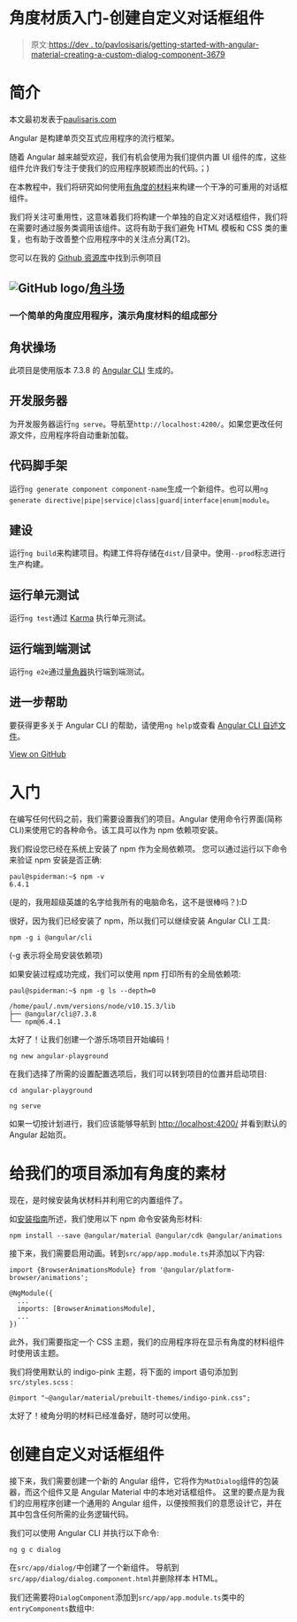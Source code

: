 # 角度材质入门-创建自定义对话框组件

> 原文:[https://dev . to/pavlosisaris/getting-started-with-angular-material-creating-a-custom-dialog-component-3679](https://dev.to/pavlosisaris/getting-started-with-angular-material-creating-a-custom-dialog-component-3679)

# [](#introduction)简介

本文最初发表于[paulisaris.com](https://paulisaris.com/getting-started-with-angular-material-creating-a-custom-dialog-component/)

Angular 是构建单页交互式应用程序的流行框架。

随着 Angular 越来越受欢迎，我们有机会使用为我们提供内置 UI 组件的库，这些组件允许我们专注于使我们的应用程序脱颖而出的代码。；)

在本教程中，我们将研究如何使用[有角度的材料](https://material.angular.io/)来构建一个干净的可重用的对话框组件。

我们将关注可重用性，这意味着我们将构建一个单独的自定义对话框组件，我们将在需要时通过服务类调用该组件。这将有助于我们避免 HTML 模板和 CSS 类的重复，也有助于改善整个应用程序中的关注点分离(T2)。

您可以在我的 [Github 资源库](https://github.com/PavlosIsaris/Angular-playground)中找到示例项目

## ![GitHub logo](../Images/a73f630113876d78cff79f59c2125b24.png)/[角斗场](https://github.com/PavlosIsaris/Angular-playground)

### 一个简单的角度应用程序，演示角度材料的组成部分

<article class="markdown-body entry-content container-lg" itemprop="text">

# 角状操场

此项目是使用版本 7.3.8 的 [Angular CLI](https://github.com/angular/angular-cli) 生成的。

## 开发服务器

为开发服务器运行`ng serve`。导航至`http://localhost:4200/`。如果您更改任何源文件，应用程序将自动重新加载。

## 代码脚手架

运行`ng generate component component-name`生成一个新组件。也可以用`ng generate directive|pipe|service|class|guard|interface|enum|module`。

## 建设

运行`ng build`来构建项目。构建工件将存储在`dist/`目录中。使用`--prod`标志进行生产构建。

## 运行单元测试

运行`ng test`通过 [Karma](https://karma-runner.github.io) 执行单元测试。

## 运行端到端测试

运行`ng e2e`通过[量角器](http://www.protractortest.org/)执行端到端测试。

## 进一步帮助

要获得更多关于 Angular CLI 的帮助，请使用`ng help`或查看 [Angular CLI 自述文件](https://github.com/angular/angular-cli/blob/master/README.md)。

</article>

[View on GitHub](https://github.com/PavlosIsaris/Angular-playground)

# [](#getting-started)入门

在编写任何代码之前，我们需要设置我们的项目。Angular 使用命令行界面(简称 CLI)来使用它的各种命令。该工具可以作为 npm 依赖项安装。

我们假设您已经在系统上安装了 npm 作为全局依赖项。
您可以通过运行以下命令来验证 npm 安装是否正确:

```
paul@spiderman:~$ npm -v
6.4.1 
```

(是的，我用超级英雄的名字给我所有的电脑命名，这不是很棒吗？):D

很好，因为我们已经安装了 npm，所以我们可以继续安装 Angular CLI 工具:

```
npm -g i @angular/cli 
```

(-g 表示将全局安装依赖项)

如果安装过程成功完成，我们可以使用 npm 打印所有的全局依赖项:

```
paul@spiderman:~$ npm -g ls --depth=0

/home/paul/.nvm/versions/node/v10.15.3/lib
├── @angular/cli@7.3.8
└── npm@6.4.1 
```

太好了！让我们创建一个游乐场项目开始编码！

```
ng new angular-playground 
```

在我们选择了所需的设置配置选项后，我们可以转到项目的位置并启动项目:

```
cd angular-playground

ng serve 
```

如果一切按计划进行，我们应该能够导航到 [http://localhost:4200/](http://localhost:4200/) 并看到默认的 Angular 起始页。

# [](#adding-angular-material-to-our-project)给我们的项目添加有角度的素材

现在，是时候安装角状材料并利用它的内置组件了。

如[安装指南](https://material.angular.io/guide/getting-started)所述，我们使用以下 npm 命令安装角形材料:

```
npm install --save @angular/material @angular/cdk @angular/animations 
```

接下来，我们需要启用动画。转到`src/app/app.module.ts`并添加以下内容:

```
import {BrowserAnimationsModule} from '@angular/platform-browser/animations';

@NgModule({
  ...
  imports: [BrowserAnimationsModule],
  ...
}) 
```

此外，我们需要指定一个 CSS 主题，我们的应用程序将在显示有角度的材料组件时使用该主题。

我们将使用默认的 indigo-pink 主题，将下面的 import 语句添加到`src/styles.scss` :

```
@import "~@angular/material/prebuilt-themes/indigo-pink.css"; 
```

太好了！棱角分明的材料已经准备好，随时可以使用。

# [](#creating-the-custom-dialog-component)创建自定义对话框组件

接下来，我们需要创建一个新的 Angular 组件，它将作为`MatDialog`组件的包装器，而这个组件又是 Angular Material 中的本地对话框组件。
这里的要点是为我们的应用程序创建一个通用的 Angular 组件，以便按照我们的意愿设计它，并在其中包含任何所需的业务逻辑代码。

我们可以使用 Angular CLI 并执行以下命令:

```
ng g c dialog 
```

在`src/app/dialog/`中创建了一个新组件。
导航到`src/app/dialog/dialog.component.html`并删除样本 HTML。

我们还需要将`DialogComponent`添加到`src/app/app.module.ts`类中的`entryComponents`数组中: